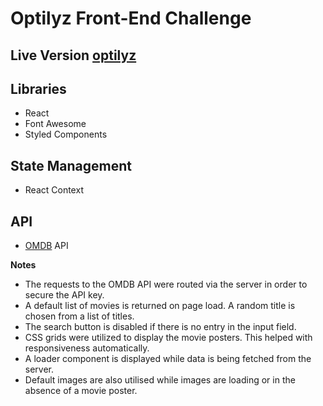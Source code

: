 # Optilyz Front-End Challenge

## Live Version [optilyz](https://optilyz-demo.herokuapp.com/)

## Libraries
- React
- Font Awesome
- Styled Components

## State Management
- React Context

## API
- [OMDB](http://www.omdbapi.com/) API

**Notes**
- The requests to the OMDB API were routed via the server in order to secure the API key.
- A default list of movies is returned on page load. A random title is chosen from a list of titles.
- The search button is disabled if there is no entry in the input field.
- CSS grids were utilized to display the movie posters. This helped with responsiveness automatically.
- A loader component is displayed while data is being fetched from the server.
- Default images are also utilised while images are loading or in the absence of a movie poster.

